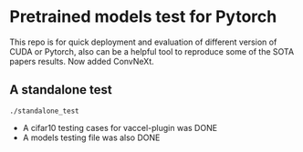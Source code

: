 # Pretrained models test for Pytorch
This repo is for quick deployment and evaluation of different version of CUDA or Pytorch, also can be a helpful tool to reproduce some of the SOTA papers results.
Now added ConvNeXt.

## A standalone test
`./standalone_test`
- A cifar10 testing cases for vaccel-plugin was DONE
- A models testing file was also DONE

